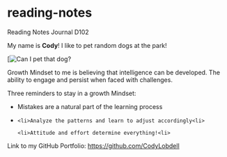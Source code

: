 # reading-notes

Reading Notes Journal D102

My name is **Cody**! I like to pet random dogs at the park!


[![Can I pet that dog?](https://images.unsplash.com/photo-1604165094771-7af34f7fd4cd?ixlib=rb-1.2.1&ixid=MnwxMjA3fDB8MHxzZWFyY2h8Mzl8fGRvZ3N8ZW58MHx8MHx8&auto=format&fit=crop&w=500&q=60)


Growth Mindset to me is believing that intelligence can be developed. The ability to engage and persist when faced with challenges.

Three reminders to stay in a growth Mindset:

<ul>
    <li>Mistakes are a natural part of the learning process<li>

    <li>Analyze the patterns and learn to adjust accordingly<li>

    <li>Attitude and effort determine everything!<li>  
  </ul>

Link to my GitHub Portfolio: <https://github.com/CodyLobdell>
